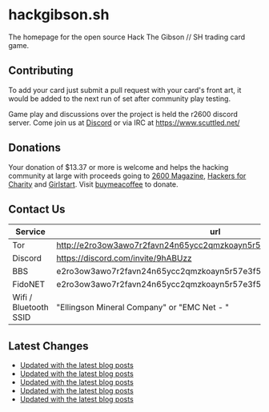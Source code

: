# hackgibson.sh
The homepage for the open source Hack The Gibson // SH trading card game.


## Contributing

To add your card just submit a pull request with your card's front art, it would be added to the next run of set after community play testing.

Game play and discussions over the project is held the r2600 discord server. Come join us at [Discord](https://discord.com/invite/9hABUzz) or via IRC at https://www.scuttled.net/


## Donations

Your donation of $13.37 or more is welcome and helps the hacking community at large with proceeds going to [2600 Magazine](https://2600.com/), [Hackers for Charity](https://hackersforcharity.org) and [Girlstart](https://girlstart.org).  Visit [buymeacoffee](https://www.buymeacoffee.com/hackgibson.sh) to donate.


## Contact Us

Service | url
-|-
Tor | http://e2ro3ow3awo7r2favn24n65ycc2qmzkoayn5r57e3f56nvjwdcgg32ad.onion
Discord | https://discord.com/invite/9hABUzz
BBS | e2ro3ow3awo7r2favn24n65ycc2qmzkoayn5r57e3f56nvjwdcgg32ad.onion:23
FidoNET | e2ro3ow3awo7r2favn24n65ycc2qmzkoayn5r57e3f56nvjwdcgg32ad.onion:24554
Wifi / Bluetooth SSID | "Ellingson Mineral Company" or "EMC Net - <fidonet address>"

## Latest Changes
<!-- BLOG-POST-LIST:START -->
- [Updated with the latest blog posts](https://github.com/DFW2600/hackgibson.sh/commit/65e2d8344f9355929b41ea4f21ee22a0759cdf6c)
- [Updated with the latest blog posts](https://github.com/DFW2600/hackgibson.sh/commit/b5f6f43c6c8d9eccf9b8f27e3b241969b9f0a4e1)
- [Updated with the latest blog posts](https://github.com/DFW2600/hackgibson.sh/commit/e6af2e71332c0be9924d9dc31c827ce62592ca30)
- [Updated with the latest blog posts](https://github.com/DFW2600/hackgibson.sh/commit/d9745ded78a06c924083ff4f7e0169f7a3ae51f4)
- [Updated with the latest blog posts](https://github.com/DFW2600/hackgibson.sh/commit/a2c30838fb732dbc54e6933a55eb029709400b92)
<!-- BLOG-POST-LIST:END -->

